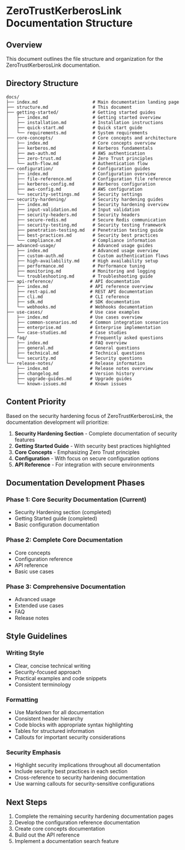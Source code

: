 # ZeroTrustKerberosLink Documentation Structure

## Overview
This document outlines the file structure and organization for the ZeroTrustKerberosLink documentation.

## Directory Structure

```
docs/
├── index.md                     # Main documentation landing page
├── structure.md                 # This document
├── getting-started/             # Getting started guides
│   ├── index.md                 # Getting started overview
│   ├── installation.md          # Installation instructions
│   ├── quick-start.md           # Quick start guide
│   └── requirements.md          # System requirements
├── core-concepts/               # Core concepts and architecture
│   ├── index.md                 # Core concepts overview
│   ├── kerberos.md              # Kerberos fundamentals
│   ├── aws-auth.md              # AWS authentication
│   ├── zero-trust.md            # Zero Trust principles
│   └── auth-flow.md             # Authentication flow
├── configuration/               # Configuration guides
│   ├── index.md                 # Configuration overview
│   ├── file-reference.md        # Configuration file reference
│   ├── kerberos-config.md       # Kerberos configuration
│   ├── aws-config.md            # AWS configuration
│   └── security-settings.md     # Security settings
├── security-hardening/          # Security hardening guides
│   ├── index.md                 # Security hardening overview
│   ├── input-validation.md      # Input validation
│   ├── security-headers.md      # Security headers
│   ├── secure-redis.md          # Secure Redis communication
│   ├── security-testing.md      # Security testing framework
│   ├── penetration-testing.md   # Penetration testing guide
│   ├── best-practices.md        # Security best practices
│   └── compliance.md            # Compliance information
├── advanced-usage/              # Advanced usage guides
│   ├── index.md                 # Advanced usage overview
│   ├── custom-auth.md           # Custom authentication flows
│   ├── high-availability.md     # High availability setup
│   ├── performance.md           # Performance tuning
│   ├── monitoring.md            # Monitoring and logging
│   └── troubleshooting.md       # Troubleshooting guide
├── api-reference/              # API documentation
│   ├── index.md                # API reference overview
│   ├── rest-api.md             # REST API documentation
│   ├── cli.md                  # CLI reference
│   ├── sdk.md                  # SDK documentation
│   └── webhooks.md             # Webhooks documentation
├── use-cases/                  # Use case examples
│   ├── index.md                # Use cases overview
│   ├── common-scenarios.md     # Common integration scenarios
│   ├── enterprise.md           # Enterprise implementation
│   └── case-studies.md         # Case studies
├── faq/                        # Frequently asked questions
│   ├── index.md                # FAQ overview
│   ├── general.md              # General questions
│   ├── technical.md            # Technical questions
│   └── security.md             # Security questions
└── release-notes/              # Release information
    ├── index.md                # Release notes overview
    ├── changelog.md            # Version history
    ├── upgrade-guides.md       # Upgrade guides
    └── known-issues.md         # Known issues
```

## Content Priority

Based on the security hardening focus of ZeroTrustKerberosLink, the documentation development will prioritize:

1. **Security Hardening Section** - Complete documentation of security features
2. **Getting Started Guide** - With security best practices highlighted
3. **Core Concepts** - Emphasizing Zero Trust principles
4. **Configuration** - With focus on secure configuration options
5. **API Reference** - For integration with secure environments

## Documentation Development Phases

### Phase 1: Core Security Documentation (Current)
- Security Hardening section (completed)
- Getting Started guide (completed)
- Basic configuration documentation

### Phase 2: Complete Core Documentation
- Core concepts
- Configuration reference
- API reference
- Basic use cases

### Phase 3: Comprehensive Documentation
- Advanced usage
- Extended use cases
- FAQ
- Release notes

## Style Guidelines

### Writing Style
- Clear, concise technical writing
- Security-focused approach
- Practical examples and code snippets
- Consistent terminology

### Formatting
- Use Markdown for all documentation
- Consistent header hierarchy
- Code blocks with appropriate syntax highlighting
- Tables for structured information
- Callouts for important security considerations

### Security Emphasis
- Highlight security implications throughout all documentation
- Include security best practices in each section
- Cross-reference to security hardening documentation
- Use warning callouts for security-sensitive configurations

## Next Steps

1. Complete the remaining security hardening documentation pages
2. Develop the configuration reference documentation
3. Create core concepts documentation
4. Build out the API reference
5. Implement a documentation search feature
